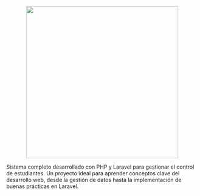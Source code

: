 <p align="center"><a href="https://laravel.com" target="_blank"><img src="https://raw.githubusercontent.com/laravel/art/master/logo-lockup/5%20SVG/2%20CMYK/1%20Full%20Color/laravel-logolockup-cmyk-red.svg" width="400"></a></p>


Sistema completo desarrollado con PHP y Laravel para gestionar el control de estudiantes. Un proyecto ideal para aprender conceptos clave del desarrollo web, desde la gestión de datos hasta la implementación de buenas prácticas en Laravel.
